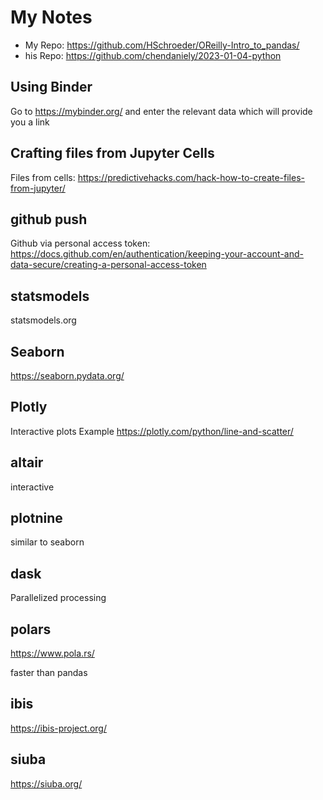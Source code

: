 # My Notes

* My Repo: https://github.com/HSchroeder/OReilly-Intro_to_pandas/
* his Repo: https://github.com/chendaniely/2023-01-04-python

## Using Binder

Go to https://mybinder.org/ and enter the relevant data which will provide you a link

## Crafting files from Jupyter Cells

Files from cells: https://predictivehacks.com/hack-how-to-create-files-from-jupyter/

## github push

Github via personal access token: https://docs.github.com/en/authentication/keeping-your-account-and-data-secure/creating-a-personal-access-token

## statsmodels

statsmodels.org

## Seaborn

https://seaborn.pydata.org/

## Plotly

Interactive plots
Example https://plotly.com/python/line-and-scatter/

## altair

interactive

## plotnine

similar to seaborn

## dask

Parallelized processing

## polars

https://www.pola.rs/

faster than pandas

## ibis

https://ibis-project.org/


## siuba

https://siuba.org/

